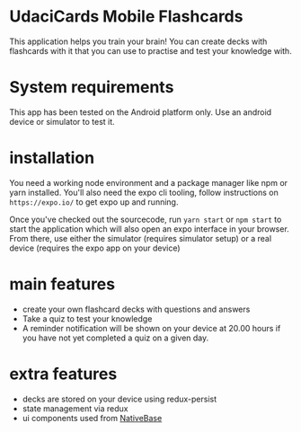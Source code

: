 # UdaciCards Mobile Flashcards
This application helps you train your brain! You can create decks with flashcards with it that you can use to practise and test your knowledge with.

# System requirements
This app has been tested on the Android platform only. Use an android device or simulator to test it.

# installation
You need a working node environment and  a package manager like npm or yarn installed.
You'll also need the expo cli tooling, follow instructions on `https://expo.io/` to get expo up and running.

Once you've checked out the sourcecode, run `yarn start` or `npm start` to start the application
which will also open an expo interface in your browser. From there, use either the simulator (requires simulator setup) or a real device (requires the expo app on your device)

# main features
* create your own flashcard decks with questions and answers
* Take a quiz to test your knowledge
* A reminder notification will be shown on your device at 20.00 hours if you have not yet completed a quiz on a given day. 

# extra features
* decks are stored on your device using redux-persist
* state management via redux
* ui components used from [NativeBase](https://nativebase.io/)